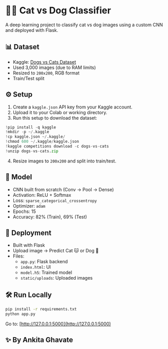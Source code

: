 # 🐶🐱 Cat vs Dog Classifier

A deep learning project to classify cat vs dog images using a custom CNN and deployed with Flask.

## 📊 Dataset
- Kaggle: [Dogs vs Cats Dataset](https://www.kaggle.com/competitions/dogs-vs-cats/data)
- Used 3,000 images (due to RAM limits)
- Resized to `200x200`, RGB format
- Train/Test split

## ⚙️ Setup
1. Create a `kaggle.json` API key from your Kaggle account.
2. Upload it to your Colab or working directory.
3. Run this setup to download the dataset:
```python
!pip install -q kaggle
!mkdir -p ~/.kaggle
!cp kaggle.json ~/.kaggle/
!chmod 600 ~/.kaggle/kaggle.json
!kaggle competitions download -c dogs-vs-cats
!unzip dogs-vs-cats.zip
```
4. Resize images to `200x200` and split into train/test.

## 🧠 Model
- CNN built from scratch (Conv → Pool → Dense)
- Activation: ReLU + Softmax
- Loss: `sparse_categorical_crossentropy`
- Optimizer: `adam`
- Epochs: 15  
- Accuracy: 82% (Train), 69% (Test)

## 🚀 Deployment
- Built with Flask
- Upload image → Predict Cat 🐱 or Dog 🐶
- Files:
  - `app.py`: Flask backend
  - `index.html`: UI
  - `model.h5`: Trained model
  - `static/uploads`: Uploaded images

## 🛠️ Run Locally
```bash
pip install -r requirements.txt
python app.py
```
Go to: [http://127.0.0.1:5000](http://127.0.0.1:5000)

## ✨ By Ankita Ghavate
